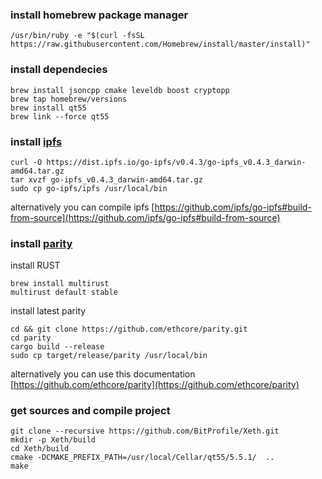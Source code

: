 ### install homebrew package manager
```
/usr/bin/ruby -e "$(curl -fsSL https://raw.githubusercontent.com/Homebrew/install/master/install)"
```

### install dependecies

```
brew install jsoncpp cmake leveldb boost cryptopp
brew tap homebrew/versions
brew install qt55
brew link --force qt55

```

### install [ipfs](https://ipfs.io/docs/install/)
```
curl -O https://dist.ipfs.io/go-ipfs/v0.4.3/go-ipfs_v0.4.3_darwin-amd64.tar.gz
tar xvzf go-ipfs_v0.4.3_darwin-amd64.tar.gz
sudo cp go-ipfs/ipfs /usr/local/bin
```
alternatively you can compile ipfs [https://github.com/ipfs/go-ipfs#build-from-source](https://github.com/ipfs/go-ipfs#build-from-source)


### install [parity](https://ethcore.io/parity.html)
install RUST
```
brew install multirust
multirust default stable

```
install latest parity
```
cd && git clone https://github.com/ethcore/parity.git
cd parity
cargo build --release
sudo cp target/release/parity /usr/local/bin
```


alternatively you can use this documentation [https://github.com/ethcore/parity](https://github.com/ethcore/parity)



###  get sources and compile project

```
git clone --recursive https://github.com/BitProfile/Xeth.git
mkdir -p Xeth/build
cd Xeth/build
cmake -DCMAKE_PREFIX_PATH=/usr/local/Cellar/qt55/5.5.1/  ..
make
```

